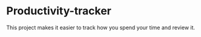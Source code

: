 # Productivity-tracker

This project makes it easier to track how you spend your time and review it.
